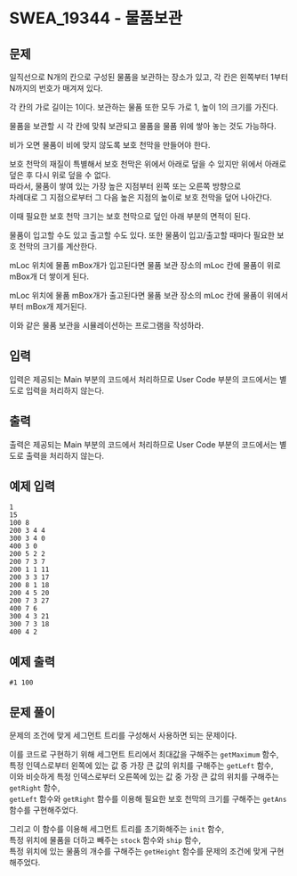 # SWEA_19344 - 물품보관

## 문제

일직선으로 N개의 칸으로 구성된 물품을 보관하는 장소가 있고, 각 칸은 왼쪽부터 1부터 N까지의 번호가 매겨져 있다.

각 칸의 가로 길이는 1이다. 보관하는 물품 또한 모두 가로 1, 높이 1의 크기를 가진다.

물품을 보관할 시 각 칸에 맞춰 보관되고 물품을 물품 위에 쌓아 놓는 것도 가능하다.

비가 오면 물품이 비에 맞지 않도록 보호 천막을 만들어야 한다.

보호 천막의 재질이 특별해서 보호 천막은 위에서 아래로 덮을 수 있지만 위에서 아래로 덮은 후 다시 위로 덮을 수 없다.  
따라서, 물품이 쌓여 있는 가장 높은 지점부터 왼쪽 또는 오른쪽 방향으로  
차례대로 그 지점으로부터 그 다음 높은 지점의 높이로 보호 천막을 덮어 나아간다.

이때 필요한 보호 천막 크기는 보호 천막으로 덮인 아래 부분의 면적이 된다.

물품이 입고할 수도 있고 출고할 수도 있다. 또한 물품이 입고/출고할 때마다 필요한 보호 천막의 크기를 계산한다.

mLoc 위치에 물품 mBox개가 입고된다면 물품 보관 장소의 mLoc 칸에 물품이 위로 mBox개 더 쌓이게 된다.

mLoc 위치에 물품 mBox개가 출고된다면 물품 보관 장소의 mLoc 칸에 물품이 위에서부터 mBox개 제거된다.

이와 같은 물품 보관을 시뮬레이션하는 프로그램을 작성하라.

## 입력

입력은 제공되는 Main 부분의 코드에서 처리하므로 User Code 부분의 코드에서는 별도로 입력을 처리하지 않는다.

## 출력

출력은 제공되는 Main 부분의 코드에서 처리하므로 User Code 부분의 코드에서는 별도로 출력을 처리하지 않는다.

## 예제 입력

```
1
15
100 8
200 3 4 4
300 3 4 0
400 3 0
200 5 2 2
200 7 3 7
200 1 1 11
200 3 3 17
200 8 1 18
200 4 5 20
200 7 3 27
400 7 6
300 4 3 21
300 7 3 18
400 4 2
```

## 예제 출력

```
#1 100
```

## 문제 풀이

문제의 조건에 맞게 세그먼트 트리를 구성해서 사용하면 되는 문제이다.

이를 코드로 구현하기 위해 세그먼트 트리에서 최대값을 구해주는 `getMaximum` 함수,  
특정 인덱스로부터 왼쪽에 있는 값 중 가장 큰 값의 위치를 구해주는 `getLeft` 함수,  
이와 비슷하게 특정 인덱스로부터 오른쪽에 있는 값 중 가장 큰 값의 위치를 구해주는 `getRight` 함수,  
`getLeft` 함수와 `getRight` 함수를 이용해 필요한 보호 천막의 크기를 구해주는 `getAns` 함수를 구현해주었다.

그리고 이 함수를 이용해 세그먼트 트리를 초기화해주는 `init` 함수,  
특정 위치에 물품을 더하고 빼주는 `stock` 함수와 `ship` 함수,  
특정 위치에 있는 물품의 개수를 구해주는 `getHeight` 함수를 문제의 조건에 맞게 구현해주었다.
